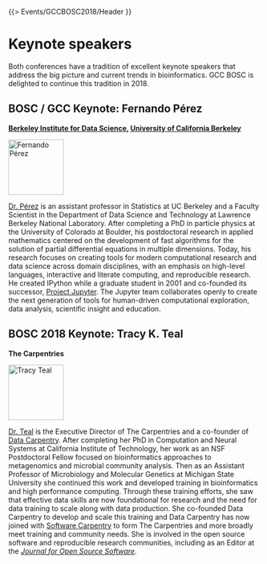 {{> Events/GCCBOSC2018/Header }}


# Keynote speakers

Both conferences have a tradition of excellent keynote speakers that address the big picture and current trends in bioinformatics. GCC BOSC is delighted to continue this tradition in 2018.

## BOSC / GCC Keynote: Fernando Pérez

**[Berkeley Institute for Data Science](https://bids.berkeley.edu/), [University of California Berkeley](https://berkeley.edu/)**

[<img class="pull-right" src="/src/events/gccbosc2018/keynotes/perez.png" alt="Fernando Pérez"  width="110"  />](https://bids.berkeley.edu/people/fernando-perez)

[Dr. Pérez](https://bids.berkeley.edu/people/fernando-perez) is an assistant professor in Statistics at UC Berkeley and a Faculty Scientist in the Department of Data Science and Technology at Lawrence Berkeley National Laboratory. After completing a PhD in particle physics at the University of Colorado at Boulder, his postdoctoral research in applied mathematics centered on the development of fast algorithms for the solution of partial differential equations in multiple dimensions.  Today, his research focuses on creating tools for modern computational research and data science across domain disciplines, with an emphasis on high-level languages, interactive and literate computing, and reproducible research.  He created IPython while a graduate student in 2001 and co-founded its successor, [Project Jupyter](http://jupyter.org/). The Jupyter team collaborates openly to create the next generation of tools for human-driven computational exploration, data analysis, scientific insight and education.

## BOSC 2018 Keynote: Tracy K. Teal

**The Carpentries**

[<img class="pull-right" src="/src/events/gccbosc2018/keynotes/teal.jpg" alt="Tracy Teal" width="110" />](http://www.datacarpentry.org/people/)

[Dr. Teal](http://www.datacarpentry.org/people/) is the Executive Director of The Carpentries and a co-founder of [Data Carpentry](http://www.datacarpentry.org/). After completing her PhD in Computation and Neural Systems at California Institute of Technology, her work as an NSF Postdoctoral Fellow focused on bioinformatics approaches to metagenomics and microbial community analysis. Then as an Assistant Professor of Microbiology and Molecular Genetics at Michigan State University she continued this work and developed training in bioinformatics and high performance computing. Through these training efforts, she saw that effective data skills are now foundational for research and the need for data training to scale along with data production. She co-founded Data Carpentry to develop and scale this training and Data Carpentry has now joined with [Software Carpentry](https://software-carpentry.org/) to form The Carpentries and more broadly meet training and community needs. She is involved in the open source software and reproducible research communities, including as an Editor at the *[Journal for Open Source Software](http://joss.theoj.org/)*.
